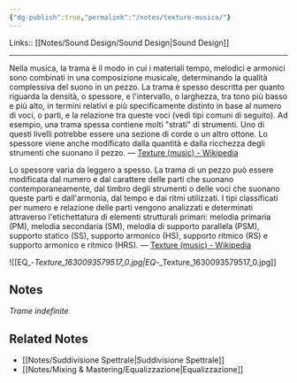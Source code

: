 ```yaml
---
{"dg-publish":true,"permalink":"/notes/texture-musica/"}
---
```


Links:: [[Notes/Sound Design/Sound Design\|Sound Design]]

---
Nella musica, la trama è il modo in cui i materiali tempo, melodici e armonici sono combinati in una composizione musicale, determinando la qualità complessiva del suono in un pezzo. La trama è spesso descritta per quanto riguarda la densità, o spessore, e l'intervallo, o larghezza, tra tono più basso e più alto, in termini relativi e più specificamente distinto in base al numero di voci, o parti, e la relazione tra queste voci (vedi tipi comuni di seguito). Ad esempio, una trama spessa contiene molti "strati" di strumenti. Uno di questi livelli potrebbe essere una sezione di corde o un altro ottone. Lo spessore viene anche modificato dalla quantità e dalla ricchezza degli strumenti che suonano il pezzo. — [Texture (music) - Wikipedia](https://en.wikipedia.org/wiki/Texture_(music))

Lo spessore varia da leggero a spesso. La trama di un pezzo può essere modificata dal numero e dal carattere delle parti che suonano contemporaneamente, dal timbro degli strumenti o delle voci che suonano queste parti e dall'armonia, dal tempo e dai ritmi utilizzati.
I tipi classificati per numero e relazione delle parti vengono analizzati e determinati attraverso l'etichettatura di elementi strutturali primari: melodia primaria (PM), melodia secondaria (SM), melodia di supporto parallela (PSM), supporto statico (SS), supporto armonico (HS), supporto ritmico (RS) e supporto armonico e ritmico (HRS). — [Texture (music) - Wikipedia](https://en.wikipedia.org/wiki/Texture_(music))

![[EQ_-_Texture_1630093579517_0.jpg\|EQ_-_Texture_1630093579517_0.jpg]]


## Notes

_Trame indefinite_


## Related Notes

- [[Notes/Suddivisione Spettrale\|Suddivisione Spettrale]]
- [[Notes/Mixing & Mastering/Equalizzazione\|Equalizzazione]]

